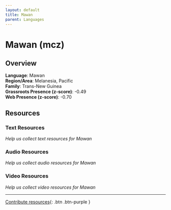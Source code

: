 ```yaml
---
layout: default
title: Mawan
parent: Languages
---
```


# Mawan (mcz)

## Overview

**Language**: Mawan  
**Region/Area**: Melanesia, Pacific  
**Family**: Trans-New Guinea  
**Grassroots Presence (z-score)**: -0.49  
**Web Presence (z-score)**: -0.70  

## Resources

### Text Resources
*Help us collect text resources for Mawan*

### Audio Resources
*Help us collect audio resources for Mawan*

### Video Resources
*Help us collect video resources for Mawan*

---

[Contribute resources](https://forms.office.com/e/1SfLJx3u1r){: .btn .btn-purple }
